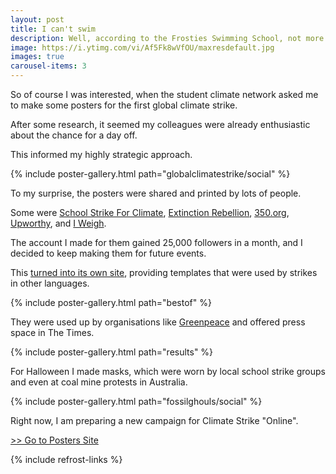 ```yaml
---
layout: post
title: I can't swim
description: Well, according to the Frosties Swimming School, not more than 400m.
image: https://i.ytimg.com/vi/Af5Fk8wVfOU/maxresdefault.jpg
images: true
carousel-items: 3
---
```


So of course I was interested, when the student climate network asked me to make some posters for the first global climate strike.

After some research, it seemed my colleagues were already enthusiastic about the chance for a day off.

This informed my highly strategic approach.

{% include poster-gallery.html path="globalclimatestrike/social" %}

To my surprise, the posters were shared and printed by lots of people.

Some were [School Strike For Climate](https://www.instagram.com/p/B2dpJwPAZuq/?utm_source=ig_web_copy_link), [Extinction Rebellion](https://www.instagram.com/p/B2W62tAnf63/?utm_source=ig_web_copy_link), [350.org](https://twitter.com/350/status/1173310522596438017), [Upworthy](https://www.instagram.com/p/B2oKK7PARL5/?utm_source=ig_web_copy_link), and [I Weigh](https://www.instagram.com/p/B2gtSTinqOv/?utm_source=ig_web_copy_link).



The account I made for them gained 25,000 followers in a month, and I decided to keep making them for future events.

This [turned into its own site](/posters), providing templates that were used by strikes in other languages.

{% include poster-gallery.html path="bestof" %}

They were used up by organisations like [Greenpeace](https://www.instagram.com/p/B5XqpxPjSU8/) and offered press space in The Times.

{% include poster-gallery.html path="results" %}

For Halloween I made masks, which were worn by local school strike groups and even at coal mine protests in Australia.

{% include poster-gallery.html path="fossilghouls/social" %}

Right now, I am preparing a new campaign for Climate Strike "Online".




[>> Go to Posters Site](/posters)

{% include refrost-links %}
